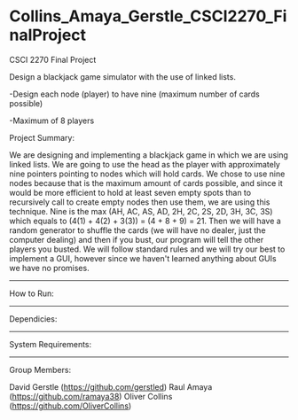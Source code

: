 # Collins_Amaya_Gerstle_CSCI2270_FinalProject
CSCI 2270 Final Project

Design a blackjack game simulator with the use of linked lists.

-Design each node (player) to have nine (maximum number of cards possible) 

-Maximum of 8 players


Project Summary:

  We are designing and implementing a blackjack game in which we are using linked lists. We are going to use the head as the player with approximately nine pointers pointing to nodes which will hold cards. We chose to use nine nodes because that is the maximum amount of cards possible, and since it would be more efficient to hold at least seven empty spots than to recursively call to create empty nodes then use them, we are using this technique. Nine is the max (AH, AC, AS, AD, 2H, 2C, 2S, 2D, 3H, 3C, 3S) which equals to (4(1) + 4(2) + 3(3)) = (4 + 8 + 9) = 21. Then we will have a random generator to shuffle the cards (we will have no dealer, just the computer dealing) and then if you bust, our program will tell the other players you busted. We will follow standard rules and we will try our best to implement a GUI, however since we haven't learned anything about GUIs we have no promises. 

-----------------------------------------------------------------------------------------------------------

How to Run:
  
-----------------------------------------------------------------------------------------------------------
  
Dependicies:

-----------------------------------------------------------------------------------------------------------

System Requirements:

-----------------------------------------------------------------------------------------------------------

Group Members:

  David Gerstle (https://github.com/gerstled)
  Raul Amaya (https://github.com/ramaya38)
  Oliver Collins (https://github.com/OliverCollins)
